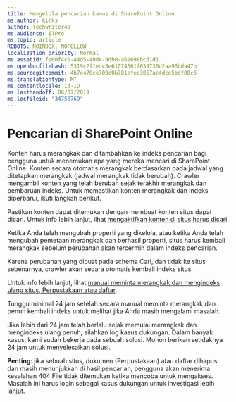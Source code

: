 ```yaml
---
title: Mengelola pencarian kamus di SharePoint Online
ms.author: kirks
author: Techwriter40
ms.audience: ITPro
ms.topic: article
ROBOTS: NOINDEX, NOFOLLOW
localization_priority: Normal
ms.assetid: fe00f4c0-44d5-49d4-9db0-a62698bcd1d1
ms.openlocfilehash: 5319c2f1edc3e61074301f039736d2aa96bda47b
ms.sourcegitcommit: 4b7e478ce700c0b781efec3857ac4dce5bdf00c6
ms.translationtype: MT
ms.contentlocale: id-ID
ms.lasthandoff: 06/07/2019
ms.locfileid: "34758769"
---
```

# <a name="search-in-sharepoint-online"></a>Pencarian di SharePoint Online

Konten harus merangkak dan ditambahkan ke indeks pencarian bagi pengguna untuk menemukan apa yang mereka mencari di SharePoint Online. Konten secara otomatis merangkak berdasarkan pada jadwal yang ditetapkan merangkak (jadwal merangkak tidak berubah). Crawler mengambil konten yang telah berubah sejak terakhir merangkak dan pembaruan indeks. Untuk memastikan konten merangkak dan indeks diperbarui, ikuti langkah berikut.

Pastikan konten dapat ditemukan dengan membuat konten situs dapat dicari. Untuk info lebih lanjut, lihat [mengaktifkan konten di situs harus dicari](https://docs.microsoft.com/sharepoint/make-site-content-searchable).

Ketika Anda telah mengubah properti yang dikelola, atau ketika Anda telah mengubah pemetaan merangkak dan berhasil properti, situs harus kembali merangkak sebelum perubahan akan tercermin dalam indeks pencarian. 

Karena perubahan yang dibuat pada schema Cari, dan tidak ke situs sebenarnya, crawler akan secara otomatis kembali indeks situs. 

Untuk info lebih lanjut, lihat [manual meminta merangkak dan mengindeks ulang situs, Perpustakaan atau daftar](https://docs.microsoft.com/sharepoint/crawl-site-conten).

 Tunggu minimal 24 jam setelah secara manual meminta merangkak dan penuh kembali indeks untuk melihat jika Anda masih mengalami masalah. 

Jika lebih dari 24 jam telah berlalu sejak memulai merangkak dan mengindeks ulang penuh, silahkan log kasus dukungan. Dalam banyak kasus, kami sudah bekerja pada sebuah solusi. Mohon berikan setidaknya 24 jam untuk menyelesaikan solusi.

**Penting**: jika sebuah situs, dokumen (Perpustakaan) atau daftar dihapus dan masih menunjukkan di hasil pencarian, pengguna akan menerima kesalahan 404 File tidak ditemukan ketika mencoba untuk mengakses. Masalah ini harus login sebagai kasus dukungan untuk investigasi lebih lanjut. 




